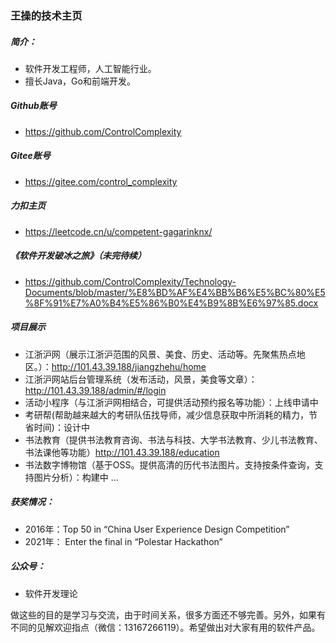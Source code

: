 ### 王操的技术主页

##### 简介：
* 软件开发工程师，人工智能行业。
* 擅长Java，Go和前端开发。

##### Github账号
* https://github.com/ControlComplexity

##### Gitee账号
* https://gitee.com/control_complexity

##### 力扣主页
* https://leetcode.cn/u/competent-gagarinknx/

##### 《软件开发破冰之旅》（未完待续）
* https://github.com/ControlComplexity/Technology-Documents/blob/master/%E8%BD%AF%E4%BB%B6%E5%BC%80%E5%8F%91%E7%A0%B4%E5%86%B0%E4%B9%8B%E6%97%85.docx

##### 项目展示
* 江浙沪网（展示江浙沪范围的风景、美食、历史、活动等。先聚焦热点地区。）：http://101.43.39.188/jiangzhehu/home 
* 江浙沪网站后台管理系统（发布活动，风景，美食等文章）：http://101.43.39.188/admin/#/login
* 活动小程序（与江浙沪网相结合，可提供活动预约报名等功能）：上线申请中
* 考研帮(帮助越来越大的考研队伍找导师，减少信息获取中所消耗的精力，节省时间)：设计中
* 书法教育（提供书法教育咨询、书法与科技、大学书法教育、少儿书法教育、书法课他等功能）http://101.43.39.188/education
* 书法数字博物馆（基于OSS。提供高清的历代书法图片。支持按条件查询，支持图片分析）：构建中
 ...

##### 获奖情况： 
* 2016年：Top 50 in “China User Experience Design Competition” 
* 2021年： Enter the final in “Polestar Hackathon”

##### 公众号：
* 软件开发理论

做这些的目的是学习与交流，由于时间关系，很多方面还不够完善。另外，如果有不同的见解欢迎指点（微信：13167266119）。希望做出对大家有用的软件产品。
